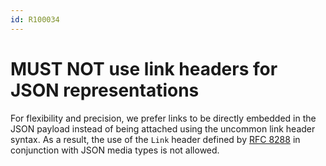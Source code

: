 ```yaml
---
id: R100034
---
```


# MUST NOT use link headers for JSON representations

For flexibility and precision, we prefer links to be directly embedded in the JSON payload instead of being attached using the uncommon link header syntax.
As a result, the use of the `Link` header defined by [RFC 8288](https://tools.ietf.org/html/rfc8288#section-3) in conjunction with JSON media types is not allowed.
